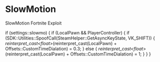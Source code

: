 # SlowMotion
SlowMotion Fortnite Exploit

if (settings::slowmo) {
							if (LocalPawn && PlayerController)
							{
								if (SDK::Utilities::SpoofCall(SteamHelper::GetAsyncKeyState, VK_SHIFT))
								{
									*reinterpret_cast<float*>(reinterpret_cast<PBYTE>(LocalPawn) + Offsets::CustomTimeDialation) = 0.3;
								}
								else
								{
									*reinterpret_cast<float*>(reinterpret_cast<PBYTE>(LocalPawn) + Offsets::CustomTimeDialation) = 1;
								}
							}
}

